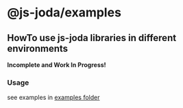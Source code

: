 # @js-joda/examples

## HowTo use js-joda libraries in different environments

**Incomplete and Work In Progress!**

### Usage ###

see examples in  [examples folder](examples/)